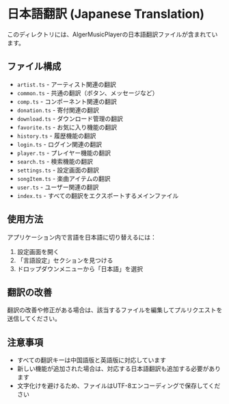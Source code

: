 # 日本語翻訳 (Japanese Translation)

このディレクトリには、AlgerMusicPlayerの日本語翻訳ファイルが含まれています。

## ファイル構成

- `artist.ts` - アーティスト関連の翻訳
- `common.ts` - 共通の翻訳（ボタン、メッセージなど）
- `comp.ts` - コンポーネント関連の翻訳
- `donation.ts` - 寄付関連の翻訳
- `download.ts` - ダウンロード管理の翻訳
- `favorite.ts` - お気に入り機能の翻訳
- `history.ts` - 履歴機能の翻訳
- `login.ts` - ログイン関連の翻訳
- `player.ts` - プレイヤー機能の翻訳
- `search.ts` - 検索機能の翻訳
- `settings.ts` - 設定画面の翻訳
- `songItem.ts` - 楽曲アイテムの翻訳
- `user.ts` - ユーザー関連の翻訳
- `index.ts` - すべての翻訳をエクスポートするメインファイル

## 使用方法

アプリケーション内で言語を日本語に切り替えるには：

1. 設定画面を開く
2. 「言語設定」セクションを見つける
3. ドロップダウンメニューから「日本語」を選択

## 翻訳の改善

翻訳の改善や修正がある場合は、該当するファイルを編集してプルリクエストを送信してください。

## 注意事項

- すべての翻訳キーは中国語版と英語版に対応しています
- 新しい機能が追加された場合は、対応する日本語翻訳も追加する必要があります
- 文字化けを避けるため、ファイルはUTF-8エンコーディングで保存してください